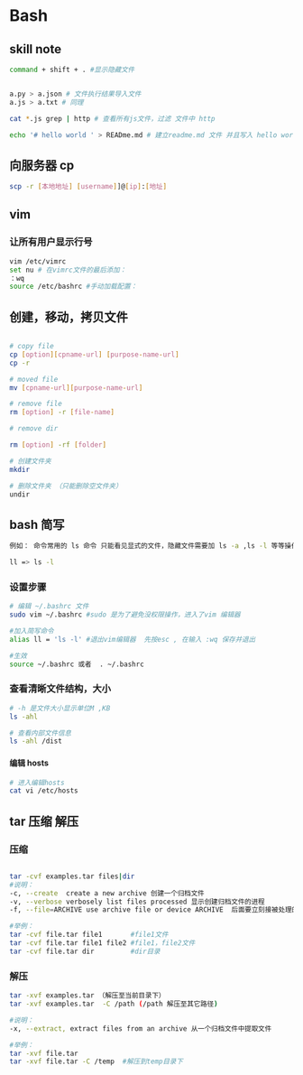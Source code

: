 # Bash

<!-- ---
sidebar: 'auto'
--- -->

## skill note

```bash
command + shift + . #显示隐藏文件


a.py > a.json # 文件执行结果导入文件
a.js > a.txt # 同理

cat *.js grep | http # 查看所有js文件，过滤 文件中 http

echo '# hello world ' > READme.md # 建立readme.md 文件 并且写入 hello world

```

## 向服务器 cp

```bash
scp -r [本地地址] [username]]@[ip]:[地址]
```

## vim

### 让所有用户显示行号

```bash
vim /etc/vimrc
set nu # 在vimrc文件的最后添加：
：wq
source /etc/bashrc #手动加载配置：
```

## 创建，移动，拷贝文件

```bash

# copy file
cp [option][cpname-url] [purpose-name-url]
cp -r

# moved file
mv [cpname-url][purpose-name-url]

# remove file
rm [option] -r [file-name]

# remove dir

rm [option] -rf [folder]

# 创建文件夹
mkdir

# 删除文件夹 （只能删除空文件夹）
undir
```

## bash 简写

```bash
例如： 命令常用的 ls 命令 只能看见显式的文件，隐藏文件需要加 ls -a ,ls -l 等等操作来显示更详细的信息，但是这些命令我门可以简写

ll => ls -l
```

### 设置步骤

```bash
# 编辑 ~/.bashrc 文件
sudo vim ~/.bashrc #sudo 是为了避免没权限操作，进入了vim 编辑器

#加入简写命令
alias ll = 'ls -l' #退出vim编辑器  先按esc , 在输入 :wq 保存并退出

#生效
source ~/.bashrc 或者  . ~/.bashrc
```

### 查看清晰文件结构，大小

```bash
# -h 是文件大小显示单位M ,KB
ls -ahl

# 查看内部文件信息
ls -ahl /dist
```

#### 编辑 hosts

```bash
# 进入编辑hosts
cat vi /etc/hosts
```

## tar 压缩 解压

### 压缩

```bash

tar -cvf examples.tar files|dir
#说明：
-c, --create  create a new archive 创建一个归档文件
-v, --verbose verbosely list files processed 显示创建归档文件的进程
-f, --file=ARCHIVE use archive file or device ARCHIVE  后面要立刻接被处理的档案名,比如--file=examples.tar

#举例：
tar -cvf file.tar file1       #file1文件
tar -cvf file.tar file1 file2 #file1，file2文件
tar -cvf file.tar dir         #dir目录

```

### 解压

```bash
tar -xvf examples.tar （解压至当前目录下）
tar -xvf examples.tar  -C /path (/path 解压至其它路径)

#说明：
-x, --extract, extract files from an archive 从一个归档文件中提取文件

#举例：
tar -xvf file.tar
tar -xvf file.tar -C /temp  #解压到temp目录下

```
